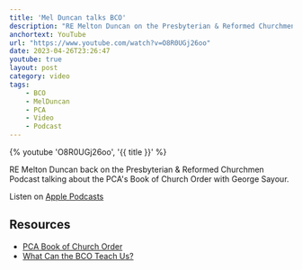```yaml
---
title: 'Mel Duncan talks BCO'
description: "RE Melton Duncan on the Presbyterian & Reformed Churchmen Podcast talking about the PCA's Book of Church Order."
anchortext: YouTube
url: "https://www.youtube.com/watch?v=O8R0UGj26oo"
date: 2023-04-26T23:26:47
youtube: true
layout: post
category: video
tags:
    - BCO
    - MelDuncan
    - PCA
    - Video
    - Podcast
---
```


{% youtube 'O8R0UGj26oo', '{{ title }}' %}

RE Melton Duncan back on the Presbyterian & Reformed Churchmen Podcast talking about the PCA's Book of Church Order with George Sayour.

Listen on [Apple Podcasts](https://podcasts.apple.com/us/podcast/primer-on-the-bco-with-mel-duncan/id1658431714?i=1000610639138)

## Resources
- [PCA Book of Church Order](https://www.pcaac.org/bco/)
- [What Can the BCO Teach Us?](https://pcapolity.com/2023/04/24/what-can-the-bco-teach-us/)